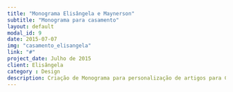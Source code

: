 ```yaml
---
title: "Monograma Elisângela e Maynerson"
subtitle: "Monograma para casamento"
layout: default
modal_id: 9
date: 2015-07-07
img: "casamento_elisangela"
link: "#"
project_date: Julho de 2015
client: Elisângela
category : Design
description: Criação de Monograma para personalização de artigos para Casamento
---
```

